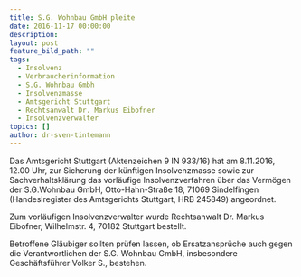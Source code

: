 ```yaml
---
title: S.G. Wohnbau GmbH pleite
date: 2016-11-17 00:00:00
description:
layout: post
feature_bild_path: ""
tags:
  - Insolvenz
  - Verbraucherinformation
  - S.G. Wohnbau Gmbh
  - Insolvenzmasse
  - Amtsgericht Stuttgart
  - Rechtsanwalt Dr. Markus Eibofner
  - Insolvenzverwalter
topics: []
author: dr-sven-tintemann
---
```



Das Amtsgericht Stuttgart (Aktenzeichen 9 IN 933/16) hat am 8.11.2016, 12.00 Uhr, zur Sicherung der künftigen Insolvenzmasse sowie zur Sachverhaltsklärung das vorläufige Insolvenzverfahren über das Vermögen der S.G.Wohnbau GmbH, Otto-Hahn-Straße 18, 71069 Sindelfingen (Handeslregister des Amtsgerichts Stuttgart, HRB 245849) angeordnet.

Zum vorläufigen Insolvenzverwalter wurde Rechtsanwalt Dr. Markus Eibofner, Wilhelmstr. 4, 70182 Stuttgart bestellt.

Betroffene Gläubiger sollten prüfen lassen, ob Ersatzansprüche auch gegen die Verantwortlichen der S.G. Wohnbau GmbH, insbesondere Geschäftsführer Volker S., bestehen.